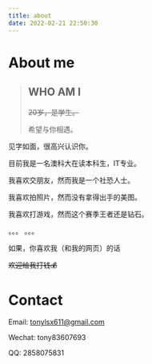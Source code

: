 ```yaml
---
title: about
date: 2022-02-21 22:50:30
---
```


# About me

> ## WHO AM I
>
> ~~20岁，是学生。​~~
>
> 希望与你相遇。

见字如面，很高兴认识你。

目前我是一名澳科大在读本科生，IT专业。

我喜欢交朋友，然而我是一个社恐人士。

我喜欢拍照片，然而没有拿得出手的美图。

我喜欢打游戏，然而这个赛季王者还是钻石。

。。。 。。。

如果，你喜欢我（和我的网页）的话

~~欢迎给我打钱💰~~

# Contact

Email: tonylsx611@gmail.com

Wechat: tony83607693

QQ: 2858075831